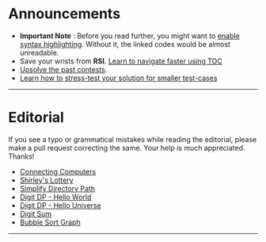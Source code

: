 # Announcements
* **Important Note** : Before you read further, you might want to [enable syntax highlighting](../../documentation/documentation.md). Without it, the linked codes would be almost unreadable. 
* Save your wrists from **RSI**. [Learn to navigate faster using TOC](../../documentation/faster-navigation.md)
* [Upsolve the past contests](../../invitation-link/invitation-link.md).
* [Learn how to stress-test your solution for smaller test-cases](../../documentation/stress-testing.md)

----

# Editorial
If you see a typo or grammatical mistakes while reading the editorial, please make a pull request correcting the same. Your help is much appreciated. Thanks!

* [Connecting Computers](connecting-computers/connecting-computers.md)
* [Shirley's Lottery](shirleys-lottery/shirleys-lottery.md)
* [Simplify Directory Path](simplify-directory-path/simplify-directory-path.md)
* [Digit DP - Hello World](digit-dp-hello-world/digit-dp-hello-world.md)
* [Digit DP - Hello Universe](digit-dp-hello-universe/digit-dp-hello-universe.md)
* [Digit Sum](digit-sum/digit-sum.md)
* [Bubble Sort Graph](bubble-sort-graph/bubble-sort-graph.md)


----
